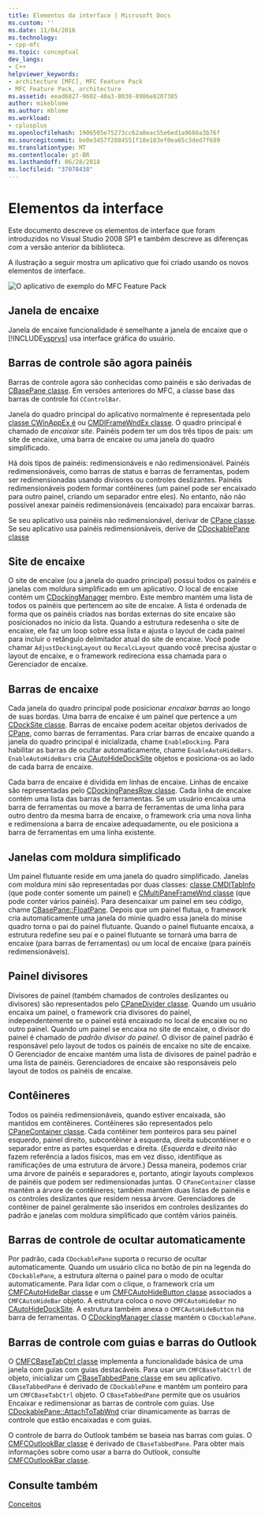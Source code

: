```yaml
---
title: Elementos da interface | Microsoft Docs
ms.custom: ''
ms.date: 11/04/2016
ms.technology:
- cpp-mfc
ms.topic: conceptual
dev_langs:
- C++
helpviewer_keywords:
- architecture [MFC], MFC Feature Pack
- MFC Feature Pack, architecture
ms.assetid: eead6827-9602-40a3-8038-8986e8207385
author: mikeblome
ms.author: mblome
ms.workload:
- cplusplus
ms.openlocfilehash: 1906505e75273cc62a0eac55e6ed1a9686a3b76f
ms.sourcegitcommit: be0e3457f2884551f18e183ef0ea65c3ded7f689
ms.translationtype: MT
ms.contentlocale: pt-BR
ms.lasthandoff: 06/28/2018
ms.locfileid: "37078438"
---
```

# <a name="interface-elements"></a>Elementos da interface
Este documento descreve os elementos de interface que foram introduzidos no Visual Studio 2008 SP1 e também descreve as diferenças com a versão anterior da biblioteca.  
  
 A ilustração a seguir mostra um aplicativo que foi criado usando os novos elementos de interface.  
  
 ![O aplicativo de exemplo do MFC Feature Pack](../mfc/media/mfc_featurepack.png "mfc_featurepack")  
  
## <a name="window-docking"></a>Janela de encaixe  
 Janela de encaixe funcionalidade é semelhante a janela de encaixe que o [!INCLUDE[vsprvs](../assembler/masm/includes/vsprvs_md.md)] usa interface gráfica do usuário.  
  
## <a name="control-bars-are-now-panes"></a>Barras de controle são agora painéis  
 Barras de controle agora são conhecidas como painéis e são derivadas de [CBasePane classe](../mfc/reference/cbasepane-class.md). Em versões anteriores do MFC, a classe base das barras de controle foi `CControlBar`.  
  
 Janela do quadro principal do aplicativo normalmente é representada pelo [classe CWinAppEx é](../mfc/reference/cframewndex-class.md) ou [CMDIFrameWndEx classe](../mfc/reference/cmdiframewndex-class.md). O quadro principal é chamado de *encaixar site*. Painéis podem ter um dos três tipos de pais: um site de encaixe, uma barra de encaixe ou uma janela do quadro simplificado.  
  
 Há dois tipos de painéis: redimensionáveis e não redimensionável. Painéis redimensionáveis, como barras de status e barras de ferramentas, podem ser redimensionadas usando divisores ou controles deslizantes. Painéis redimensionáveis podem formar contêineres (um painel pode ser encaixado para outro painel, criando um separador entre eles). No entanto, não não possível anexar painéis redimensionáveis (encaixado) para encaixar barras.  
  
 Se seu aplicativo usa painéis não redimensionável, derivar de [CPane classe](../mfc/reference/cpane-class.md).  Se seu aplicativo usa painéis redimensionáveis, derive de [CDockablePane classe](../mfc/reference/cdockablepane-class.md)  
  
## <a name="dock-site"></a>Site de encaixe  
 O site de encaixe (ou a janela do quadro principal) possui todos os painéis e janelas com moldura simplificado em um aplicativo. O local de encaixe contém um [CDockingManager](../mfc/reference/cdockingmanager-class.md) membro. Este membro mantém uma lista de todos os painéis que pertencem ao site de encaixe. A lista é ordenada de forma que os painéis criados nas bordas externas do site encaixe são posicionados no início da lista. Quando a estrutura redesenha o site de encaixe, ele faz um loop sobre essa lista e ajusta o layout de cada painel para incluir o retângulo delimitador atual do site de encaixe. Você pode chamar `AdjustDockingLayout` ou `RecalcLayout` quando você precisa ajustar o layout de encaixe, e o framework redireciona essa chamada para o Gerenciador de encaixe.  
  
## <a name="dock-bars"></a>Barras de encaixe  
 Cada janela do quadro principal pode posicionar *encaixar barras* ao longo de suas bordas. Uma barra de encaixe é um painel que pertence a um [CDockSite classe](../mfc/reference/cdocksite-class.md). Barras de encaixe podem aceitar objetos derivados de [CPane](../mfc/reference/cpane-class.md), como barras de ferramentas. Para criar barras de encaixe quando a janela do quadro principal é inicializada, chame `EnableDocking`. Para habilitar as barras de ocultar automaticamente, chame `EnableAutoHideBars`. `EnableAutoHideBars` cria [CAutoHideDockSite](../mfc/reference/cautohidedocksite-class.md) objetos e posiciona-os ao lado de cada barra de encaixe.  
  
 Cada barra de encaixe é dividida em linhas de encaixe. Linhas de encaixe são representadas pelo [CDockingPanesRow classe](../mfc/reference/cdockingpanesrow-class.md). Cada linha de encaixe contém uma lista das barras de ferramentas. Se um usuário encaixa uma barra de ferramentas ou move a barra de ferramentas de uma linha para outro dentro da mesma barra de encaixe, o framework cria uma nova linha e redimensiona a barra de encaixe adequadamente, ou ele posiciona a barra de ferramentas em uma linha existente.  
  
## <a name="mini-frame-windows"></a>Janelas com moldura simplificado  
 Um painel flutuante reside em uma janela do quadro simplificado. Janelas com moldura mini são representadas por duas classes: [classe CMDITabInfo](../mfc/reference/cmditabinfo-class.md) (que pode conter somente um painel) e [CMultiPaneFrameWnd classe](../mfc/reference/cmultipaneframewnd-class.md) (que pode conter vários painéis). Para desencaixar um painel em seu código, chame [CBasePane::FloatPane](../mfc/reference/cbasepane-class.md#floatpane). Depois que um painel flutua, o framework cria automaticamente uma janela do minie quadro essa janela do minise quadro torna o pai do painel flutuante. Quando o painel flutuante encaixa, a estrutura redefine seu pai e o painel flutuante se tornará uma barra de encaixe (para barras de ferramentas) ou um local de encaixe (para painéis redimensionáveis).  
  
## <a name="pane-dividers"></a>Painel divisores  
 Divisores de painel (também chamados de controles deslizantes ou divisores) são representados pelo [CPaneDivider classe](../mfc/reference/cpanedivider-class.md). Quando um usuário encaixa um painel, o framework cria divisores do painel, independentemente se o painel está encaixado no local de encaixe ou no outro painel. Quando um painel se encaixa no site de encaixe, o divisor do painel é chamado de *padrão divisor do painel*. O divisor de painel padrão é responsável pelo layout de todos os painéis de encaixe no site de encaixe. O Gerenciador de encaixe mantém uma lista de divisores de painel padrão e uma lista de painéis. Gerenciadores de encaixe são responsáveis pelo layout de todos os painéis de encaixe.  
  
## <a name="containers"></a>Contêineres  
 Todos os painéis redimensionáveis, quando estiver encaixada, são mantidos em contêineres. Contêineres são representados pelo [CPaneContainer classe](../mfc/reference/cpanecontainer-class.md). Cada contêiner tem ponteiros para seu painel esquerdo, painel direito, subcontêiner à esquerda, direita subcontêiner e o separador entre as partes esquerdas e direita. (*Esquerda* e *direita* não fazem referência a lados físicos, mas em vez disso, identifique as ramificações de uma estrutura de árvore.) Dessa maneira, podemos criar uma árvore de painéis e separadores e, portanto, atingir layouts complexos de painéis que podem ser redimensionadas juntas. O `CPaneContainer` classe mantém a árvore de contêineres; também mantém duas listas de painéis e os controles deslizantes que residem nessa árvore. Gerenciadores de contêiner de painel geralmente são inseridos em controles deslizantes do padrão e janelas com moldura simplificado que contêm vários painéis.  
  
## <a name="auto-hide-control-bars"></a>Barras de controle de ocultar automaticamente  
 Por padrão, cada `CDockablePane` suporta o recurso de ocultar automaticamente. Quando um usuário clica no botão de pin na legenda do `CDockablePane`, a estrutura alterna o painel para o modo de ocultar automaticamente. Para lidar com o clique, o framework cria um [CMFCAutoHideBar classe](../mfc/reference/cmfcautohidebar-class.md) e um [CMFCAutoHideButton classe](../mfc/reference/cmfcautohidebutton-class.md) associados a `CMFCAutoHideBar` objeto. A estrutura coloca o novo `CMFCAutoHideBar` no [CAutoHideDockSite](../mfc/reference/cautohidedocksite-class.md). A estrutura também anexa o `CMFCAutoHideButton` na barra de ferramentas. O [CDockingManager classe](../mfc/reference/cdockingmanager-class.md) mantém o `CDockablePane`.  
  
## <a name="tabbed-control-bars-and-outlook-bars"></a>Barras de controle com guias e barras do Outlook  
 O [CMFCBaseTabCtrl classe](../mfc/reference/cmfcbasetabctrl-class.md) implementa a funcionalidade básica de uma janela com guias com guias destacáveis. Para usar um `CMFCBaseTabCtrl` de objeto, inicializar um [CBaseTabbedPane classe](../mfc/reference/cbasetabbedpane-class.md) em seu aplicativo. `CBaseTabbedPane` é derivado de `CDockablePane` e mantém um ponteiro para um `CMFCBaseTabCtrl` objeto. O `CBaseTabbedPane` permite que os usuários Encaixar e redimensionar as barras de controle com guias. Use [CDockablePane::AttachToTabWnd](../mfc/reference/cdockablepane-class.md#attachtotabwnd) criar dinamicamente as barras de controle que estão encaixadas e com guias.  
  
 O controle de barra do Outlook também se baseia nas barras com guias. O [CMFCOutlookBar classe](../mfc/reference/cmfcoutlookbar-class.md) é derivado de `CBaseTabbedPane`. Para obter mais informações sobre como usar a barra do Outlook, consulte [CMFCOutlookBar classe](../mfc/reference/cmfcoutlookbar-class.md).  
  
## <a name="see-also"></a>Consulte também  
 [Conceitos](../mfc/mfc-concepts.md)

